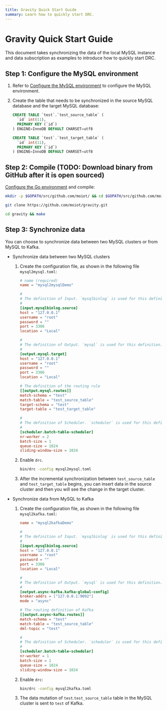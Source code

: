 ```yaml
---
title: Gravity Quick Start Guide
summary: Learn how to quickly start DRC.
---
```


# Gravity Quick Start Guide

This document takes synchronizing the data of the local MySQL instance and data subscription as examples to introduce how to quickly start DRC.

## Step 1: Configure the MySQL environment

1. Refer to [Configure the MySQL environment](configure-the-mysql-environment.md) to configure the MySQL environment.

2. Create the table that needs to be synchronized in the source MySQL database and the target MySQL database:

    ```sql
    CREATE TABLE `test`.`test_source_table` (
      `id` int(11),
      PRIMARY KEY (`id`)
    ) ENGINE=InnoDB DEFAULT CHARSET=utf8

    CREATE TABLE `test`.`test_target_table` (
      `id` int(11),
      PRIMARY KEY (`id`)
    ) ENGINE=InnoDB DEFAULT CHARSET=utf8
    ```

## Step 2: Compile (TODO: Download binary from GitHub after it is open sourced)

[Configure the Go environment](https://golang.org/doc/install) and compile:

```bash
mkdir -p $GOPATH/src/github.com/moiot/ && cd $GOPATH/src/github.com/moiot/

git clone https://github.com/moiot/gravity.git

cd gravity && make

```

## Step 3: Synchronize data 

You can choose to synchronize data between two MySQL clusters or from MySQL to Kafka.

- Synchronize data between two MySQL clusters

    1. Create the configuration file, as shown in the following file `mysql2mysql.toml`:

        ```toml
        # name (required)
        name = "mysql2mysqlDemo"

        #
        # The definition of Input. `mysqlbinlog` is used for this definition.
        #
        [input.mysqlbinlog.source]
        host = "127.0.0.1"
        username = "root"
        password = ""
        port = 3306
        location = "Local"

        #
        # The definition of Output. `mysql` is used for this definition.
        #
        [output.mysql.target]
        host = "127.0.0.1"
        username = "root"
        password = ""
        port = 3306
        location = "Local"

        # The definition of the routing rule
        [[output.mysql.routes]]
        match-schema = "test"
        match-table = "test_source_table"
        target-schema = "test"
        target-table = "test_target_table"

        #
        # The definition of Scheduler. `scheduler` is used for this definition by default.
        #
        [scheduler.batch-table-scheduler]
        nr-worker = 2
        batch-size = 1
        queue-size = 1024
        sliding-window-size = 1024
        ```

    2. Enable `drc`.

        ```bash
        bin/drc -config mysql2mysql.toml
        ```

    3. After the incremental synchronization between `test_source_table` and `test_target_table` begins, you can insert data in the source cluster and then you will see the change in the target cluster.

- Synchronize data from MySQL to Kafka

    1. Create the configuration file, as shown in the following file `mysql2kafka.toml`:

        ```toml
        name = "mysql2kafkaDemo"

        #
        # The definition of Input. `mysqlbinlog` is used for this definition.
        #
        [input.mysqlbinlog.source]
        host = "127.0.0.1"
        username = "root"
        password = ""
        port = 3306
        location = "Local"

        #
        # The definition of Output. `mysql` is used for this definition.
        #
        [output.async-kafka.kafka-global-config]
        broker-addrs = ["127.0.0.1:9092"]
        mode = "async"

        # The routing definition of Kafka
        [[output.async-kafka.routes]]
        match-schema = "test"
        match-table = "test_source_table"
        dml-topic = "test"

        #
        # The definition of Scheduler. `scheduler` is used for this definition by default.
        #
        [scheduler.batch-table-scheduler]
        nr-worker = 1
        batch-size = 1
        queue-size = 1024
        sliding-window-size = 1024
        ```

    2. Enable `drc`:

        ```bash
        bin/drc -config mysql2kafka.toml
        ```

    3. The data mutation of `test`.`test_source_table` table in the MySQL cluster is sent to `test` of Kafka.